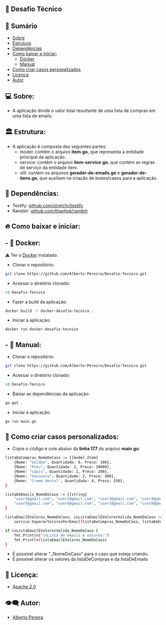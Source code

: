## 💼 Desafio Técnico

## 📝 Sumário

- [Sobre](#about)
- [Estrutura](#pattern)
- [Dependências](#dep)
- [Como baixar e iniciar:](#howtodownload)
    - [Docker](#docker)
    - [Manual](#manual)
- [Como criar casos personalizados](#customcase)
- [Licença](#license)
- [Autor](#author)

## 💻 Sobre: <a name="about"></a>

- A aplicação divide o valor total resultante de uma lista de compras em uma lista de emails.

## 🏛 Estrutura: <a name="pattern"></a>

- A aplicação é composta das seguintes partes:
    - model: contém o arquivo <b>item.go</b>, que representa a entidade principal da aplicação.
    - service: contém o arquivo <b>item-service.go</b>, que contém as regras de serviço da entidade item.
    - util: contém os arquivos <b>gerador-de-emails.go</b> e <b>gerador-de-itens.go</b>, que auxiliam na criação de testes/casos para a aplicação.

## 🌴 Dependências: <a name="dep"></a>

- Testify: <a href="https://github.com/stretchr/testify">github.com/stretchr/testify</a>
- Randstr: <a href="https://github.com/thanhpk/randstr">github.com/thanhpk/randstr</a>

## 🔥 Como baixar e iniciar: <a name="howtodownload"></a>
## - 🐳 Docker: <a name="docker"></a>
⚠ Ter o <a href="https://www.docker.com/products/docker-desktop/">Docker</a> instalado.
- Clonar o repositório:
```bash
git clone https://github.com/Alberto-Pereira/Desafio-Tecnico.git
```
- Acessar o diretório clonado:
```bash
cd Desafio-Tecnico
```
- Fazer a build da aplicação:
```bash
docker build -t docker-desafio-tecnico .
```
- Iniciar a aplicação:
```bash
docker run docker-desafio-tecnico
```

## - 🔨 Manual: <a name="manual"></a>
- Clonar o repositório:
```bash
git clone https://github.com/Alberto-Pereira/Desafio-Tecnico.git
```
- Acessar o diretório clonado:
```bash
cd Desafio-Tecnico
```
- Baixar as dependências da aplicação:
```bash
go get .
```
- Iniciar a aplicação:
```bash
go run main.go
```

## 🧵 Como criar casos personalizados: <a name="customcase"></a>

- Copie o código e cole abaixo da <b>linha 177</b> do arquivo <b>main.go</b>:
```bash
listaDeCompras_NomeDoCaso := []model.Item{
    {Nome: "Goiaba", Quantidade: 6, Preco: 100},
    {Nome: "Pneu", Quantidade: 2, Preco: 30000},
    {Nome: "Lápis", Quantidade: 1, Preco: 200},
    {Nome: "Vassoura", Quantidade: 2, Preco: 500},
    {Nome: "Creme dental", Quantidade: 4, Preco: 250},
}

listaDeEmails_NomeDoCaso := []string{
    "user1@gmail.com", "user2@gmail.com", "user3@gmail.com", "user4@gmail.com",
    "user5@gmail.com", "user6@gmail.com", "user7@gmail.com", "user8@gmail.com",
}

listaEmailEValores_NomeDoCaso, isListaEmailEValoresValida_NomeDoCaso :=
    service.SepararValoresPorEmail(listaDeCompras_NomeDoCaso, listaDeEmails_NomeDoCaso)

if isListaEmailEValoresValida_NomeDoCaso {
    fmt.Println("\nLista de emails e valores:")
    fmt.Println(listaEmailEValores_NomeDoCaso)
}
```
- É possível alterar "_NomeDoCaso" para o caso que esteja criando.
- É possível alterar os valores da listaDeCompras e da listaDeEmails

## 📃 Licença: <a name="license"></a>

- <a href="http://www.apache.org/licenses/LICENSE-2.0.html">Apache 2.0</a>

## 👁‍🗨 Autor: <a name="author"></a>

- <a href="https://github.com/Alberto-Pereira">Alberto Pereira</a>
